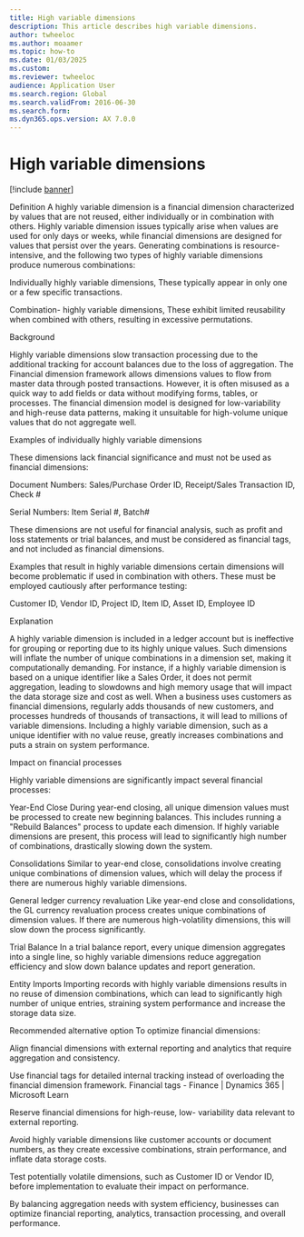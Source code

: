 ```yaml
--- 
title: High variable dimensions
description: This article describes high variable dimensions.
author: twheeloc
ms.author: moaamer
ms.topic: how-to
ms.date: 01/03/2025
ms.custom:
ms.reviewer: twheeloc 
audience: Application User
ms.search.region: Global
ms.search.validFrom: 2016-06-30
ms.search.form:
ms.dyn365.ops.version: AX 7.0.0 
---
```


#  High variable dimensions

[!include [banner](../../includes/banner.md)]

Definition A highly variable dimension is a financial dimension characterized by values that are not reused, either individually or in combination with others. Highly variable dimension issues typically arise 
when values are used for only days or weeks, while financial dimensions are designed for values that persist over the years. Generating combinations is resource-intensive, and the following two types of highly
variable dimensions produce numerous combinations: 

Individually highly variable dimensions, These typically appear in only one or a few specific transactions. 

Combination- highly variable dimensions, These exhibit limited reusability when combined with others, resulting in excessive permutations. 

Background  

Highly variable dimensions slow transaction processing due to the additional tracking for account balances due to the loss of aggregation. The Financial dimension framework allows dimensions values to flow from 
master data through posted transactions. However, it is often misused as a quick way to add fields or data without modifying forms, tables, or processes. The financial dimension model is designed for 
low-variability and high-reuse data patterns, making it unsuitable for high-volume unique values that do not aggregate well. 

Examples of individually highly variable dimensions  

These dimensions lack financial significance and must not be used as financial dimensions: 

Document Numbers: Sales/Purchase Order ID, Receipt/Sales Transaction ID, Check # 

Serial Numbers: Item Serial #, Batch# 

These dimensions are not useful for financial analysis, such as profit and loss statements or trial balances, and must be considered as financial tags, and not included as financial dimensions. 

Examples that result in highly variable dimensions certain dimensions will become problematic if used in combination with others. These must be employed cautiously after performance testing: 

Customer ID, Vendor ID, Project ID, Item ID, Asset ID, Employee ID 

Explanation  

A highly variable dimension is included in a ledger account but is ineffective for grouping or reporting due to its highly unique values. Such dimensions will inflate the number of unique combinations in a 
dimension set, making it computationally demanding. For instance, if a highly variable dimension is based on a unique identifier like a Sales Order, it does not permit aggregation, leading to slowdowns and high 
memory usage that will impact the data storage size and cost as well. When a business uses customers as financial dimensions, regularly adds thousands of new customers, and processes hundreds of thousands of 
transactions, it will lead to millions of variable dimensions. Including a highly variable dimension, such as a unique identifier with no value reuse, greatly increases combinations and puts a strain on system 
performance. 

Impact on financial processes  

Highly variable dimensions are  significantly impact several financial processes: 

Year-End Close During year-end closing, all unique dimension values must be processed to create new beginning balances. This includes running a "Rebuild Balances" process to update each dimension. If highly 
variable dimensions are present, this process will lead to significantly high number of combinations, drastically slowing down the system. 

Consolidations Similar to year-end close, consolidations involve creating unique combinations of dimension values, which will delay the process if there are numerous highly variable dimensions. 

General ledger currency revaluation Like year-end close and consolidations, the GL currency revaluation process creates unique combinations of dimension values. If there are numerous high-volatility dimensions, 
this will slow down the process significantly. 

Trial Balance In a trial balance report, every unique dimension aggregates into a single line, so highly variable dimensions reduce aggregation efficiency and slow down balance updates and report generation. 

Entity Imports Importing records with highly variable dimensions results in no reuse of dimension combinations, which can lead to significantly high number of unique entries, straining system performance and 
increase the storage data size. 

 

Recommended alternative option To optimize financial dimensions: 

Align financial dimensions with external reporting and analytics that require aggregation and consistency. 

Use financial tags for detailed internal tracking instead of overloading the financial dimension framework. Financial tags - Finance | Dynamics 365 | Microsoft Learn 

Reserve financial dimensions for high-reuse, low- variability data relevant to external reporting. 

Avoid highly variable dimensions like customer accounts or document numbers, as they create excessive combinations, strain performance, and inflate data storage costs. 

Test potentially volatile dimensions, such as Customer ID or Vendor ID, before implementation to evaluate their impact on performance. 

By balancing aggregation needs with system efficiency, businesses can optimize financial reporting, analytics, transaction processing, and overall performance. 
